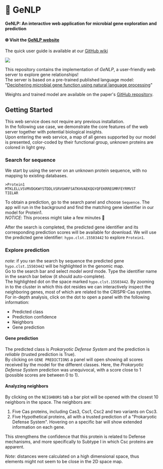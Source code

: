 # :dna: GeNLP

**GeNLP: An interactive web application for microbial gene exploration and prediction**

#### :globe_with_meridians: Visit the [GeNLP website](http://gnlp.bursteinlab.org/)

The quick user guide is available at our [GitHub wiki](https://github.com/burstein-lab/genomic-nlp-server/wiki)

![](https://github.com/burstein-lab/genomic-nlp-server/blob/main/img/demo_720.gif)

This repository contains the implementation of _GeNLP_, a user-friendly web server to explore gene relationships!<br>
The server is based on a pre-trained published language model:<br>
"[Deciphering microbial gene function using natural language processing](https://www.nature.com/articles/s41467-022-33397-4)"<br>

Weights and trained model are available on the paper's [GitHub repository](https://github.com/burstein-lab/genomic-nlp).

## Getting Started

This web service does not require any previous installation.<br/>
In the following use case, we demonstrate the core features of the web server together with potential biological insights.
<br>
Upon entering the web service, a map of all genes supported by our model is presented, color-coded by their functional group, unknown proteins are colored in light grey.<br>

### Search for sequence
We start by using the server on an unknown protein sequence, with no mapping to existing databases.

```
>Protein1
MTKLELLVSVMVDGKWYSTDDLVSRVGHRFSATKHVAEKQGYQFEKRREGMRFEYRMVST
TIELAR
```

To obtain a prediction, go to the search panel and choose `Sequence`. The app will run in the background and find the matching
gene identifier in our model for Protein1.<br>
_NOTICE_: This process might take a few minutes :hugs:<br>

After the search is completed, the predicted gene identifier and its corresponding prediction scores will be available for download.
We will use the predicted gene identifier: `hypo.clst.15503442` to explore `Protein1`.<br>

### Explore prediction

_note_: if you ran the search by sequence the predicted gene `hypo.clst.15503442` will be highlighted in the genomic map.<br>
Go to the search bar and select _model word_ mode. Type the identifier name in the search bar below (it should auto-complete).<br>
The highlighted dot on the space marked `hypo.clst.15503442`. By zooming in to the cluster in which this dot resides we can interactively inspect the neighboring genes, most of which are related to the CRISPR-Cas system.
For in-depth analysis, click on the dot to open a panel with the following information:

- Predicted class
- Prediction confidence
- Neighbors
- Gene prediction

#### Gene prediction

The predicted class is _Prokaryotic Defense System_ and the prediction is _reliable_ (trusted prediction is True).<br>
By clicking on `GENE PREDICTIONS` a panel will open showing all scores received by the model for the different classes. Here, the
_Prokaryotic Defense System_ prediction was unequivocal, with a score close to 1 (possible scores are between 0 to 1).<br>

#### Analyzing neighbors

By clicking on the `NEIGHBORS` tab a bar plot will be opened with the closest 10 neighbors in the space.
The neighbors are:

1. Five Cas proteins, including Cas3, Csc1, Csc2 and two variants on Csc3.
2. Five Hypothetical proteins, all with a trusted prediction of a "Prokaryotic Defense System".
   Hovering on a specific bar will show extended information on each gene.<br>

This strengthens the confidence that this protein is related to Defense mechanisms, and more specifically to Subtype I in which Csc proteins are apparent.<br>

_*Note*_: distances were calculated on a high dimensional space, thus elements might not seem to be close in the 2D space map.<br>
